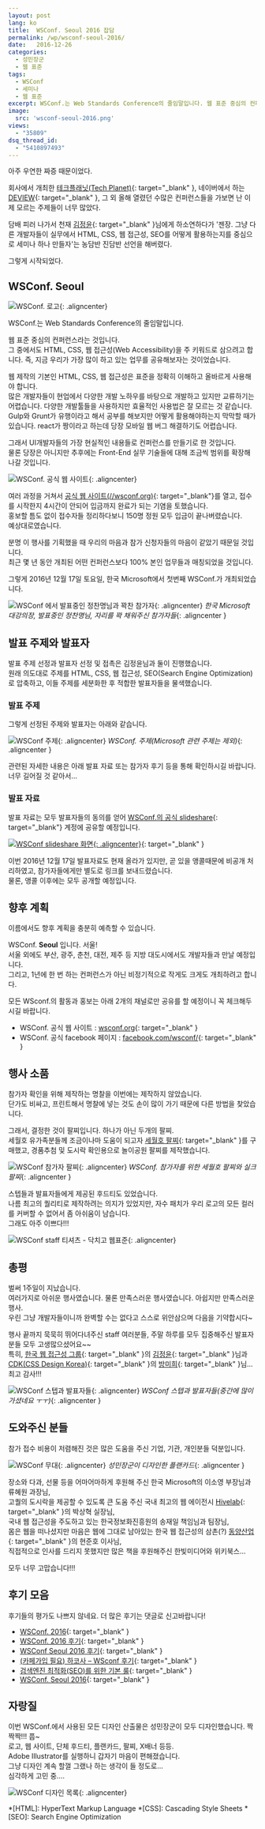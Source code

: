 ```yaml
---
layout: post
lang: ko
title:  WSConf. Seoul 2016 잡담
permalink: /wp/wsconf-seoul-2016/
date:   2016-12-26
categories:
  - 성민장군
  - 웹 표준
tags:
  - WSConf
  - 세미나
  - 웹 표준
excerpt: WSConf.는 Web Standards Conference의 줄임말입니다. 웹 표준 중심의 컨퍼런스라는 것입니다. 그 중에서도 HTML, CSS, 웹 접근성(Web Accessibility)을 주 키워드로 삼으려고 합니다. 즉, 지금 우리가 가장 많이 하고 있는 업무를 공유해보자는 것이었습니다. 웹 제작의 기본인 HTML, CSS, 웹 접근성은 표준을 정확히 이해하고 올바르게 사용해야 합니다. 많은 개발자들이 현업에서 다양한 개발 노하우를 바탕으로 개발하고 있지만 교류하기는 어렵습니다. 다양한 개발툴들을 사용하지만 효율적인 사용법은 잘 모르는 것 같습니다. Gulp와 Grunt가 유행이라고 해서 공부를 해보지만 어떻게 활용해야하는지 막막할 때가 있습니다. react가 짱이라고 하는데 당장 모바일 웹 버그 해결하기도 어렵습니다. 그래서 UI개발자들의 가장 현실적인 내용들로 컨퍼런스를 만들기로 한 것입니다. 물론 당장은 아니지만 추후에는 Front-End 실무 기술들에 대해 조금씩 범위를
image:
  src: 'wsconf-seoul-2016.png'
views:
  - "35809"
dsq_thread_id:
  - "5410897493"
---
```


아주 우연한 짜증 때문이었다. 

회사에서 개최한 [테크플래닛(Tech Planet)](//techplanet.skplanet.com){: target="_blank" }, 네이버에서 하는 [DEVIEW](//deview.kr/){: target="_blank" }, 그 외 올해 열렸던 수많은 컨퍼런스들을 가보면 난 이제 모르는 주제들이 너무 많았다.
  
담배 피러 나가서 천재 [김정윤](//www.facebook.com/kjy2143){: target="_blank" }님에게 하소연하다가 '젠장. 그냥 다른 개발자들이 실무에서 HTML, CSS, 웹 접근성, SEO를 어떻게 활용하는지를 중심으로 세미나 하나 만들자'는 농담반 진담반 선언을 해버렸다.

그렇게 시작되었다.

## WSConf. Seoul

![WSConf. 로고](/assets/img/2016/wsconf_logo-300x300.png){: .aligncenter}

WSConf.는 Web Standards Conference의 줄임말입니다.

웹 표준 중심의 컨퍼런스라는 것입니다.  
그 중에서도 HTML, CSS, 웹 접근성(Web Accessibility)을 주 키워드로 삼으려고 합니다. 즉, 지금 우리가 가장 많이 하고 있는 업무를 공유해보자는 것이었습니다.

웹 제작의 기본인 HTML, CSS, 웹 접근성은 표준을 정확히 이해하고 올바르게 사용해야 합니다.    
많은 개발자들이 현업에서 다양한 개발 노하우를 바탕으로 개발하고 있지만 교류하기는 어렵습니다. 다양한 개발툴들을 사용하지만 효율적인 사용법은 잘 모르는 것 같습니다. Gulp와 Grunt가 유행이라고 해서 공부를 해보지만 어떻게 활용해야하는지 막막할 때가 있습니다. react가 짱이라고 하는데 당장 모바일 웹 버그 해결하기도 어렵습니다.

그래서 UI개발자들의 가장 현실적인 내용들로 컨퍼런스를 만들기로 한 것입니다.    
물론 당장은 아니지만 추후에는 Front-End 실무 기술들에 대해 조금씩 범위를 확장해나갈 것입니다.

![WSConf. 공식 웹 사이트](/assets/img/2016/wsconf-website.png){: .aligncenter}

여러 과정을 거쳐서 [공식 웹 사이트(//wsconf.org)](//wsconf.org/){: target="_blank"}를 열고, 접수를 시작한지 4시간이 안되어 입금까지 완료가 되는 기염을 토했습니다.  
홍보할 틈도 없이 접수자들 정리하다보니 150명 정원 모두 입금이 끝나버렸습니다.  
예상대로였습니다.

분명 이 행사를 기획했을 때 우리의 마음과 참가 신청자들의 마음이 같았기 때문일 것입니다.  
최근 몇 년 동안 개최된 어떤 컨퍼런스보다 100% 본인 업무들과 매칭되었을 것입니다.

그렇게 2016년 12월 17일 토요일, 한국 Microsoft에서 첫번째 WSConf.가 개최되었습니다.

![WSConf 에서 발표중인 정찬명님과 꽉찬 참가자](/assets/img/2016/wsconf-naradesign.png){: .aligncenter}
*한국 Microsoft 대강의장, 발표중인 정찬명님, 자리를 꽉 채워주신 참가자들*{: .aligncenter }

## 발표 주제와 발표자

발표 주제 선정과 발표자 선정 및 접촉은 김정윤님과 둘이 진행했습니다.    
원래 의도대로 주제를 HTML, CSS, 웹 접근성, SEO(Search Engine Optimization)로 압축하고, 이들 주제를 세분화한 후 적합한 발표자들을 물색했습니다.

### 발표 주제

그렇게 선정된 주제와 발표자는 아래와 같습니다.

![WSConf 주제](/assets/img/2016/wsconf-schedule.png){: .aligncenter}
*WSConf. 주제(Microsoft 관련 주제는 제외)*{: .aligncenter }

관련된 자세한 내용은 아래 발표 자료 또는 참가자 후기 등을 통해 확인하시길 바랍니다. 너무 길어질 것 같아서...

### 발표 자료

발표 자료는 모두 발표자들의 동의를 얻어 [WSConf.의 공식 slideshare](//www.slideshare.net/wsconf){: target="_blank"} 계정에 공유할 예정입니다.

[![WSConf slideshare 화면](/assets/img/2016/wsconf-slideshare.png){: .aligncenter}](//www.slideshare.net/wsconf){: target="_blank" }

이번 2016년 12월 17일 발표자료도 현재 올라가 있지만, 곧 있을 앵콜때문에 비공개 처리하였고, 참가자들에게만 별도로 링크를 보내드렸습니다.    
물론, 앵콜 이후에는 모두 공개할 예정입니다.

## 향후 계획

이름에서도 향후 계획을 충분히 예측할 수 있습니다.

WSConf. **Seoul** 입니다. 서울!    
서울 외에도 부산, 광주, 춘천, 대전, 제주 등 지방 대도시에서도 개발자들과 만날 예정입니다.    
그리고, 1년에 한 번 하는 컨퍼런스가 아닌 비정기적으로 작게도 크게도 개최하려고 합니다.

모든 WSconf.의 활동과 홍보는 아래 2개의 채널로만 공유를 할 예정이니 꼭 체크해두시길 바랍니다.

  * WSConf. 공식 웹 사이트 : [wsconf.org](//wsconf.org/){: target="_blank" }
  * WSConf. 공식 facebook 페이지 : [facebook.com/wsconf/](//www.facebook.com/wsconf/){: target="_blank" }

## 행사 소품

참가자 확인을 위해 제작하는 명찰을 이번에는 제작하지 않았습니다.    
단가도 비싸고, 프린트해서 명찰에 넣는 것도 손이 많이 가기 때문에 다른 방법을 찾았습니다.

그래서, 결정한 것이 팔찌입니다. 하나가 아닌 두개의 팔찌.    
세월호 유가족분들께 조금이나마 도움이 되고자 [세월호 팔찌](//www.ohmycompany.com/project/prjView.php?seq=1055){: target="_blank" }를 구매했고, 경품추첨 및 도시락 확인용으로 놀이공원 팔찌를 제작했습니다.

![WSConf 참가자 팔찌](/assets/img/2016/wsconf-band.png){: .aligncenter}
*WSConf. 참가자를 위한 세월호 팔찌와 실크 팔찌*{: .aligncenter }

스텝들과 발표자들에게 제공된 후드티도 있었습니다.    
나름 최고의 퀄리티로 제작하려는 의지가 있었지만, 자수 패치가 우리 로고의 모든 컬러를 커버할 수 없어서 좀 아쉬움이 남습니다.    
그래도 아주 이쁘다!!!

![WSConf staff 티셔츠 - 닥치고 웹표준](/assets/img/2016/wsconf-tshirt.jpeg){: .aligncenter}


## 총평

벌써 1주일이 지났습니다.  
여러가지로 아쉬운 행사였습니다. 물론 만족스러운 행사였습니다. 아쉽지만 만족스러운 행사.  
우린 그냥 개발자들이니까 완벽할 수는 없다고 스스로 위안삼으며 다음을 기약합시다~

행사 끝까지 묵묵히 뛰어다녀주신 staff 여러분들, 주말 하루를 모두 집중해주신 발표자분들 모두 고생많으셨어요~~  
  특히, [한국 웹 접근성 그룹](//kwag.net){: target="_blank" }의 [김정윤](//www.facebook.com/kjy2143){: target="_blank" }님과 [CDK(CSS Design Korea)](//cssdesign.kr/forum/){: target="_blank" }의 [방미희](//www.facebook.com/miheeya2){: target="_blank" }님... 최고 감사!!!

![WSConf 스텝과 발표자들](/assets/img/2016/wsconf-staff.jpg){: .aligncenter}
*WSConf 스텝과 발표자들(중간에 많이 가셨네요 ㅜㅜ)*{: .aligncenter }

## 도와주신 분들

참가 접수 비용이 저렴해진 것은 많은 도움을 주신 기업, 기관, 개인분들 덕분입니다.

![WSConf 무대](/assets/img/2016/wsconf-placard.png){: .aligncenter}
*성민장군이 디자인한 플랜카드*{: .aligncenter }

장소와 다과, 선물 등을 어마어마하게 후원해 주신 한국 Microsoft의 이소영 부장님과 류혜원 과장님,  
고퀄의 도시락을 제공할 수 있도록 큰 도움 주신 국내 최고의 웹 에이전시 [Hivelab](//www.hivelab.co.kr/){: target="_blank" }의 박상혁 실장님,  
국내 웹 접근성을 주도하고 있는 한국정보화진흥원의 송재일 책임님과 팀장님,  
몸은 웹을 떠나셨지만 마음은 웹에 그대로 남아있는 한국 웹 접근성의 삼촌(?) [동양산업](//dyremicon.co.kr/){: target="_blank" }의 현준호 이사님,  
직접적으로 인사를 드리지 못했지만 많은 책을 후원해주신 한빛미디어와 위키북스...
  
모두 너무 고맙습니다!!!

## 후기 모음

후기들의 평가도 나쁘지 않네요. 더 많은 후기는 댓글로 신고바랍니다!

  * [WSConf. 2016](//zinee-world.tistory.com/438){: target="_blank" }
  * [WSConf. 2016 후기](//medium.com/@schemr/wsconf-2016-%ED%9B%84%EA%B8%B0-6fb4562f05ba#.t8lhtxmdr){: target="_blank" }
  * [WSConf Seoul 2016 후기](//yeoni.kr/2016/12/wsconf-seoul-2016-%ED%9B%84%EA%B8%B0/){: target="_blank" }
  * [(카페가입 필요) 하코사 &#8211; WSconf 후기](//cafe.naver.com/hacosa/191364){: target="_blank" }
  * [검색엔진 최적화(SEO)를 위한 기본 룰](//blog.naver.com/hsoojy_/220890276349){: target="_blank" }
  * [WSConf. Seoul 2016](//blog.naver.com/ghdduwn0831/220895325203){: target="_blank" }

## 자랑질

이번 WSConf.에서 사용된 모든 디자인 산출물은 성민장군이 모두 디자인했습니다. 짝짝짝!!! 풉~  
로고, 웹 사이트, 단체 후드티, 플랜카드, 팔찌, X배너 등등.  
Adobe Illustrator를 실행하니 갑자기 마음이 편해졌습니다.  
그냥 디자인 계속 할껄 그랬나 하는 생각이 들 정도로...  
심각하게 고민 중....

![WSConf 디자인 목록](/assets/img/2016/wsconf-design.png){: .aligncenter}


*[HTML]: HyperText Markup Language
*[CSS]: Cascading Style Sheets
*[SEO]: Search Engine Optimization